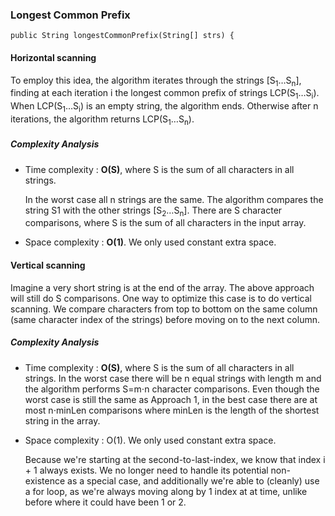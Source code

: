 

### Longest Common Prefix

```{java}
public String longestCommonPrefix(String[] strs) {
```

#### Horizontal scanning

To employ this idea, the algorithm iterates through the strings [S<sub>1</sub>…S<sub>n</sub>], finding at each iteration i the longest common prefix of strings LCP(S<sub>1</sub>…S<sub>i</sub>). When LCP(S<sub>1</sub>…S<sub>i</sub>) is an empty string, the algorithm ends. Otherwise after n iterations, the algorithm returns LCP(S<sub>1</sub>…S<sub>n</sub>).

##### Complexity Analysis

* Time complexity : **O(S)**, where S is the sum of all characters in all strings.

    In the worst case all n strings are the same. The algorithm compares the string S1 with the other strings [S<sub>2</sub>…S<sub>n</sub>]. There are S character comparisons, where S is the sum of all characters in the input array.

* Space complexity : **O(1)**. We only used constant extra space. 

#### Vertical scanning

Imagine a very short string is at the end of the array. The above approach will still do S comparisons. One way to optimize this case is to do vertical scanning. We compare characters from top to bottom on the same column (same character index of the strings) before moving on to the next column.

##### Complexity Analysis

* Time complexity : **O(S)**, where S is the sum of all characters in all strings. In the worst case there will be n equal strings with length m and the algorithm performs S=m⋅n character comparisons. Even though the worst case is still the same as Approach 1, in the best case there are at most n⋅minLen comparisons where minLen is the length of the shortest string in the array.

* Space complexity : O(1). We only used constant extra space. 

    Because we're starting at the second-to-last-index, we know that index i + 1 always exists. We no longer need to handle its potential non-existence as a special case, and additionally we're able to (cleanly) use a for loop, as we're always moving along by 1 index at at time, unlike before where it could have been 1 or 2.



